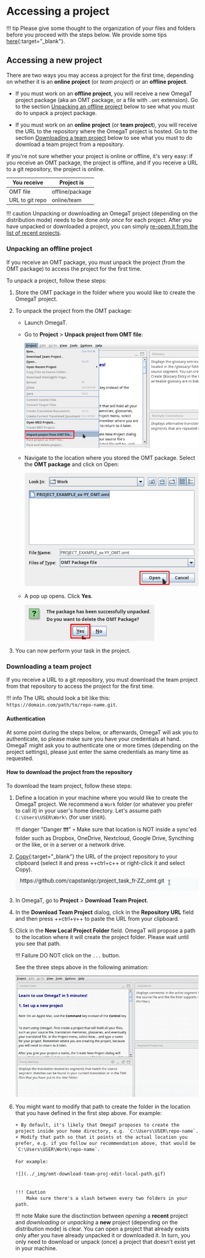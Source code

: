 # Accessing a project

<!-- prettier-ignore -->
!!! tip
    Please give some thought to the organization of your files and folders before you proceed with the steps below. We provide some tips [here](../misc/tips.md#file-organization){:target="\_blank"}.

<!-- @todo: add file organization tips -->

## Accessing a new project

There are two ways you may access a project for the first time, depending on whether it is an **online project** (or _team project_) or an **offline project**.

- If you must work on an **offline project**, you will receive a new OmegaT project package (aka an OMT package, or a file with `.omt` extension). Go to the section [Unpacking an offline project](#unpacking-an-offline-project) below to see what you must do to unpack a project package.

- If you must work on an **online project** (or **team project**), you will receive the URL to the repository where the OmegaT project is hosted. Go to the section [Downloading a team project](#downloading-a-team-project) below to see what you must to do download a team project from a repository.

If you're not sure whether your project is online or offline, it's very easy: if you receive an OMT package, the project is offline, and if you receive a URL to a git repository, the project is online.

| You receive     | Project is      |
| --------------- | --------------- |
| OMT file        | offline/package |
| URL to git repo | online/team     |

<!-- prettier-ignore -->
!!! caution
    Unpacking or downloading an OmegaT project (depending on the distribution mode) needs to be done _only once_ for each project. After you have unpacked or downloaded a project, you can simply [re-open it from the list of recent projects](#re-opening-an-existing-project).

<!-- @todo: " If you unpack the OMT file again, you might overwrite your changes and lose your work." to be tested... -->

### Unpacking an offline project

If you receive an OMT package, you must unpack the project (from the OMT package) to access the project for the first time.

To unpack a project, follow these steps:

1. Store the OMT package in the folder where you would like to create the OmegaT project.<!-- @todo: tips on file organization -->

2. To unpack the project from the OMT package:

   - Launch OmegaT.

   - Go to **Project** > **Unpack project from OMT file**:<!-- @todo: update screenshot -->

     ![](../_img/01_import_omt_package.png)
       <!-- @todo: update screenshot, current version -->

       <!-- ![](../_img/01_import_omt_package.jpg){ align=right } -->

   - Navigate to the location where you stored the OMT package. Select the **OMT package** and click on Open:

     ![](../_img/02_open_omt_package.png)

   - A pop up opens. Click **Yes**.

     ![](../_img/03_delete_original_package.png)

3. You can now perform your task in the project.

### Downloading a team project

If you receive a URL to a git repository, you must download the team project from that repository to access the project for the first time.

<!-- prettier-ignore -->
!!! info
    The URL should look a bit like this: `https://domain.com/path/to/repo-name.git`.

#### Authentication

At some point during the steps below, or afterwards, OmegaT will ask you to authenticate, so please make sure you have your credentials at hand. OmegaT might ask you to authenticate one or more times (depending on the project settings), please just enter the same credentials as many time as requested.

#### How to download the project from the repository

To download the team project, follow these steps:

1.  Define a location in your machine where you would like to create the OmegaT project. We recommend a `Work` folder (or whatever you prefer to call it) in your user's home directory. Let's assume path `C:\Users\USER\Work\` (for user `USER`).

    !!! danger "Danger ❗❗❗"
    💀
    Make sure that location is NOT inside a sync'ed folder such as Dropbox, OneDrive, Nextcloud, Google Drive, Syncthing or the like, or in a server or a network drive.

2.  [Copy](../misc/tips.md#how-to-copy-paste-a-url){:target="\_blank"} the URL of the project repository to your clipboard (select it and press ++ctrl+c++ or right-click it and select Copy).

    ![](../_img/copy-url.gif)

3.  In OmegaT, go to **Project** > **Download Team Project**.
    <!-- @todo: update screenshot -->
    <!-- ![](../_img/download-team-project.png) -->

    <!-- That will open the **Download Team Project** dialog. -->
    <!-- ![](../_img/download-git-dialog.png) -->

4.  In the **Download Team Project** dialog, click in the **Repository URL** field and then press ++ctrl+v++ to paste the URL from your clipboard.

5.  Click in the **New Local Project Folder** field. OmegaT will propose a path to the location where it will create the project folder. Please wait until you see that path.

    !!! Failure
    DO NOT click on the `...` button.

    <!-- ![](../_img/download-git-dialog-default-values.png) -->
    <!-- ![](../_img/download-team-project.gif) -->

    See the three steps above in the following animation:

    ![](../_img/omt-download-team-proj-up-to-local-path.gif)

6.  You might want to modify that path to create the folder in the location that you have defined in the first step above. For example:

        + By default, it's likely that OmegaT proposes to create the project inside your home directory, e.g. `C:\Users\USER\repo-name`.
        + Modify that path so that it points ot the actual location you prefer, e.g. if you follow our recommendation above, that would be `C:\Users\USER\Work\repo-name`.

        For example:

        ![](../_img/omt-download-team-proj-edit-local-path.gif)


        !!! Caution
            Make sure there's a slash between every two folders in your path.

    <!-- To do that:
    
        + Copy the path to the location where you want to create the project, e.g. `C:/Work/`. 
        ![](../_img/download-git-dialog-copy-path.gif)
        + Then, in the **New Local Project Folder** field, select the part of the path up to the slash before the project folder and delete it.
        + Then, press ++ctrl+v++ to paste your path in replacement of the deleted part. 
        ![](../_img/download-git-dialog-update-path.gif)
        !!! Caution
            Make sure there's a slash between the path that you paste and the project folder name.

-->

## Closing the project

When you are done working for the day, quit OmegaT (++ctrl+q++).

## Re-opening an existing project

After you have received and opened a project for the first time, the project exists in your machine and OmegaT will remember it.

The next times you want to access the project in OmegaT, go to **Project** > **Open Recent Project**. The project you were working on will appear in the list:

![](../_img/04_open_recent_project.jpg)

<!-- prettier-ignore -->
!!! note
    Make sure the disctinction between _opening_ a **recent** project and _downloading_ or _unpacking_ a **new** project (depending on the distribution mode) is clear. You can open a project that already exists only after you have already unpacked it or downloaded it. In turn, you only need to download or unpack (once) a project that doesn't exist yet in your machine.
